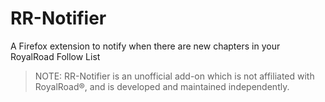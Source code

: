 # RR-Notifier
A Firefox extension to notify when there are new chapters in your RoyalRoad Follow List

> NOTE: RR-Notifier is an unofficial add-on which is not affiliated with RoyalRoad®, and is developed and maintained independently.
